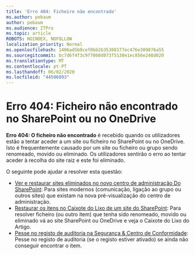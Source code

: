 ```yaml
---
title: 'Erro 404: Ficheiro não encontrado'
ms.author: pebaum
author: pebaum
ms.audience: ITPro
ms.topic: article
ROBOTS: NOINDEX, NOFOLLOW
localization_priority: Normal
ms.openlocfilehash: 1406ad5b0cef0bb2b35308177ec476e309876a55
ms.sourcegitcommit: bc7d6f4f3c9f7060d073f5130e1ec856e248d020
ms.translationtype: MT
ms.contentlocale: pt-PT
ms.lasthandoff: 06/02/2020
ms.locfileid: "44506893"
---
```

# <a name="error-404-file-not-found-in-sharepoint-or-onedrive"></a>Erro 404: Ficheiro não encontrado no SharePoint ou no OneDrive

**Erro 404: O ficheiro não encontrado** é recebido quando os utilizadores estão a tentar aceder a um site ou ficheiro no SharePoint ou no OneDrive. Isto é frequentemente causado por um site ou ficheiro ou grupo sendo renomeado, movido ou eliminado.
Os utilizadores sentirão o erro ao tentar aceder à recolha do site raiz e este foi eliminado.

O seguinte pode ajudar a resolver esta questão:
- [Ver e restaurar sites eliminados no novo centro de administração Do SharePoint](https://docs.microsoft.com/sharepoint/view-and-restore-deleted-sites-in-new-admin-center): Para sites modernos (comunicação, ligação ao grupo ou outros sites) que existam na nova pré-visualização do centro de administração.
- [Restaurar os itens no Caixote do Lixo de um site do SharePoint](https://support.office.com/article/Restore-items-in-the-Recycle-Bin-of-a-SharePoint-site-6df466b6-55f2-4898-8d6e-c0dff851a0be): Para resolver ficheiro (ou outro item) que tenha sido renomeado, movido ou eliminado vá ao site SharePoint ou OneDrive e veja o Caixote do Lixo do Artigo.
- [Pesse no registo de auditoria na Segurança &amp; Centro de Conformidade](https://docs.microsoft.com/microsoft-365/compliance/search-the-audit-log-in-security-and-compliance): Pesse no registo de auditoria (se o registo estiver ativado) se ainda não conseguir encontrar o item.